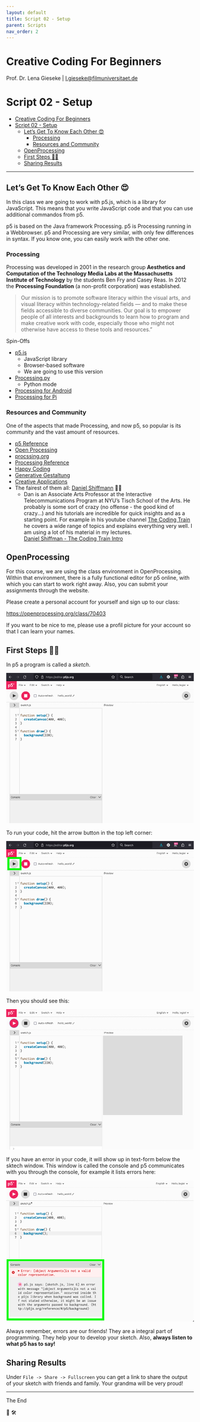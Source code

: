 ```yaml
---
layout: default
title: Script 02 - Setup
parent: Scripts
nav_order: 2
---
```


# Creative Coding For Beginners
  
Prof. Dr. Lena Gieseke \| l.gieseke@filmuniversitaet.de  
  


# Script 02 - Setup

* [Creative Coding For Beginners](#creative-coding-for-beginners)
* [Script 02 - Setup](#script-02---setup)
    * [Let’s Get To Know Each Other 😍](#lets-get-to-know-each-other-)
        * [Processing](#processing)
        * [Resources and Community](#resources-and-community)
    * [OpenProcessing](#openprocessing)
    * [First Steps 👶🏼](#first-steps-)
    * [Sharing Results](#sharing-results)

---


## Let’s Get To Know Each Other 😍

In this class we are going to work with p5.js, which is a library for JavaScript. This means that you write JavaScript code and that you can use additional commandos from p5.


p5 is based on the Java framework Processing. p5 is Processing running in a Webbrowser. p5 and Processing are very similar, with only few differences in syntax. If you know one, you can easily work with the other one.


### Processing

Processing was developed in 2001 in the research group **Aesthetics and Computation of the Technology Media Labs at the Massachusetts Institute of Technology** by the students Ben Fry and Casey Reas. In 2012 the **Processing Foundation** (a non-profit corporation) was established.

> Our mission is to promote software literacy within the visual arts, and visual literacy within technology-related fields — and to make these fields accessible to diverse communities. Our goal is to empower people of all interests and backgrounds to learn how to program and make creative work with code, especially those who might not otherwise have access to these tools and resources.”

<!--  
  
[![youtube](https://img.youtube.com/vi/_8DMEHxOLQE/0.jpg)](https://www.youtube.com/watch?v=_8DMEHxOLQE)  
  
-->

Spin-Offs

* [p5.js](https://p5js.org/)
    * JavaScript library
    * Browser-based software
    * We are going to use this version
* [Processing.py](https://py.processing.org/)
    * Python mode
* [Processing for Android](https://android.processing.org/)
* [Processing for Pi](https://pi.processing.org/)


### Resources and Community

One of the aspects that made Processing, and now p5, so popular is its community and the vast amount of resources.

* [p5 Reference](https://p5js.org/reference/)
* [Open Processing](https://www.openprocessing.org)
* [procssing.org](https://processing.org)
* [Processing Reference](https://processing.org/reference/)
* [Happy Coding](https://happycoding.io/tutorials/p5js/)
* [Generative Gestaltung](http://www.generative-gestaltung.de)
* [Creative Applications](https://www.creativeapplications.net/category/processing/)
* The fairest of them all: [Daniel Shiffmann](https://shiffman.net/) 🤴🏻
    * Dan is an Associate Arts Professor at the Interactive Telecommunications Program at NYU’s Tisch School of the Arts. He probably is some sort of crazy (no offense - the good kind of crazy...) and his tutorials are incredible for quick insights and as a starting point. For example in his youtube channel [The Coding Train](https://www.youtube.com/channel/UCvjgXvBlbQiydffZU7m1_aw) he covers a wide range of topics and explains everything very well. I am using a lot of his material in my lectures.  
    [Daniel Shiffman - The Coding Train Intro](https://www.youtube.com/watch?v=_t0ZBAk72K8)


## OpenProcessing

For this course, we are using the class environment in OpenProcessing. Within that environment, there is a fully functional editor for p5 online, with which you can start to work right away. Also, you can submit your assignments through the website.

Please create a personal account for yourself and sign up to our class: 

https://openprocessing.org/class/70403  

If you want to be nice to me, please use a profil picture for your account so that I can learn your names.

## First Steps 👶🏼 

In p5 a program is called a *sketch*.

![setup_01](img/setup/setup_01.png)

To run your code, hit the arrow button in the top left corner:

![setup_02](img/setup/setup_02.png)

Then you should see this:

![setup_03](img/setup/setup_03.png)

If you have an error in your code, it will show up in text-form below the sktech window. This window is called the console and p5 communicates with you through the console, for example it lists errors here:

![setup_04](img/setup/setup_04.png)

Always remember, errors are our friends! They are a integral part of programming. They help your to develop your sketch. Also, **always listen to what p5 has to say!**

## Sharing Results

Under `File -> Share -> Fullscreen` you can get a link to share the output of your sketch with friends and family. Your grandma will be very proud!

---

The End  
  
🧰   🛠  